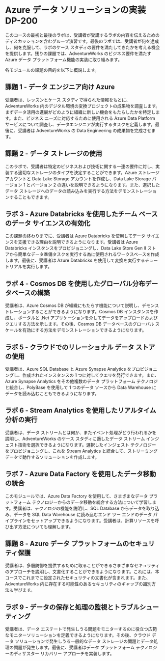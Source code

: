 ﻿# Azure データ ソリューションの実装 DP-200

 このコースの最初と最後のラボは、受講者が受講するラボの内容を伝えるためのディスカッションを含むグループ演習です。最後のラボでは、受講者が何を達成し、何を克服して、ラボのケース スタディの要件を満たしてきたかを考える機会を提供します。残りの課題では、AdventureWorks のビジネス要件を満たす Azure データ プラットフォーム機能の実装に取り組みます。

各モジュールの課題の目的を以下に概説します。

## 課題 1 - データ エンジニア向け Azure

受講者は、レッスンとケース スタディで得られた情報をもとに、AdventureWorks 内のデジタル環境の変換プロジェクトの成果物を調査します。まずデータ活用の進展がどのように組織に新しい機会をもたらしたかを特定します。また、ビジネス ニーズに対応するために使用される Azure Data Platform サービスについて調査し、データエンジニアが実行するタスクを定義します。最後に、受講者は AdventureWorks の Data Engineering の成果物を完成させます。

## 課題 2 - データ ストレージの使用

このラボで、受講者は特定のビジネスおよび技術に関する一連の要件に対し、実装する適切なストレージのタイプを決定することができます。Azure ストレージ アカウントと Data Lake Storage アカウントを作成し、Data Lake Storage バージョン 1 とバージョン 2 の違いを説明できるようになります。また、選択したデータ ストレージへのデータの読み込みを実行する方法をデモンストレーションすることもできます。

## ラボ 3 - Azure Databricks を使用したチーム ベースのデータ サイエンスの有効化

この課題の終わりまでに、受講者は Azure Databricks を使用してデータ サイエンスを支援できる理由を説明できるようになります。受講者は Azure Databricks インスタンスをプロビジョニングし、Data Lake Store Gen II ストアから簡単なデータ準備タスクを実行する為に使用されるワークスペースを作成します。最後に、受講者は Azure Databricks を使用して変換を実行するチュートリアルを実行します。

## ラボ 4 - Cosmos DB を使用したグローバル分布データベースの構築

受講者は、Azure Cosmos DB が組織にもたらす機能について説明し、デモンストレーションすることができるようになります。Cosmos DB インスタンスを作成し、ポータルと .Net アプリケーションを介してデータをアップロードおよびクエリする方法を示します。その後、Cosmos DB データベースのグローバル スケールを有効にする方法をデモンストレーションできるようになります。

## ラボ 5 - クラウドでのリレーショナル データ ストアの使用

受講者は、Azure SQL Database と Azure Synapse Analytics をプロビジョニングし、作成されたインスタンスの 1 つに対してクエリを発行できます。また、Azure Synapse Analytics をその他複数のデータ プラットフォーム テクノロジと統合し、PolyBase を使用して 1 つのデータ ソースから Data Warehouse にデータを読み込むこともできるようになります。

## ラボ 6 - Stream Analytics を使用したリアルタイム分析の実行

受講者は、データ ストリームとは何か、またイベント処理がどう行われるかを説明し、AdventureWorks のケース スタディに適したデータ ストリーム インジェスト技術を選択できるようになります。選択したインジェスト テクノロジーをプロビジョニングし、これを Stream Analytics と統合して、ストリーミング データで動作するソリューションを作成します。

## ラボ 7 - Azure Data Factory を使用したデータ移動の統合

このモジュールでは、Azure Data Factory を使用して、さまざまなデータ プラットフォーム テクノロジーからのデータ移動を統合する方法について学習します。受講者は、テクノロジの機能を説明し、SQL Database からデータを取り込み、データを SQL Data Warehouse に読み込むエンド ツー エンドのデータ パイプラインをセットアップできるようになります。受講者は、計算リソースを呼び出す方法についても理解します。

## 課題 8 - Azure データ プラットフォームのセキュリティ保護

受講者は、多層防御を提供するために取ることができるさまざまなセキュリティのアプローチを説明し、文書化することができるようになります。これには、本コースでこれまでに設定されたセキュリティの文書化が含まれます。また、AdventureWorks 内に存在する可能性のあるセキュリティのギャップの識別方法も学びます。

## ラボ 9 - データの保存と処理の監視とトラブルシューティング

受講者は、データ エステートで発生しうる問題をモニターするのに役立つ広範なモニターソリューションを定義できるようになります。その後、クラウド データ ソリューションで発生しうる一般的なデータ ストレージの問題とデータ処理の問題が発生します。最後に、受講者はデータ プラットフォーム テクノロジーのディザスター リカバリー アプローチを実装します。
